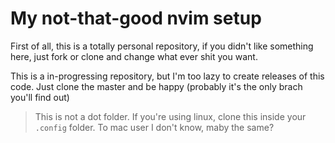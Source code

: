 # My not-that-good nvim setup

First of all, this is a totally personal repository, if you didn't like something here, just fork or clone and change what ever shit you want.

This is a in-progressing repository, but I'm too lazy to create releases of this code. Just clone the master and be happy (probably it's the only brach you'll find out)

> This is not a dot folder. If you're using linux, clone this inside your `.config` folder. To mac user I don't know, maby the same?

